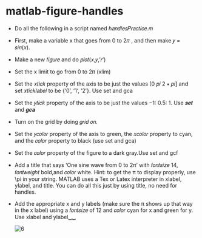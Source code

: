 # matlab-figure-handles


- Do all the following in a script named ℎ𝑎𝑛𝑑𝑙𝑒𝑠𝑃𝑟𝑎𝑐𝑡𝑖𝑐𝑒.𝑚
- First, make a variable x that goes from 0 to 2𝜋 , and then make 𝑦 = 𝑠𝑖𝑛(𝑥).
- Make a new 𝑓𝑖𝑔𝑢𝑟𝑒 and do 𝑝𝑙𝑜𝑡(𝑥,𝑦,’𝑟’)
- Set the x limit to go from 0 to 2𝜋 (xlim)
- Set the 𝑥𝑡𝑖𝑐𝑘 property of the axis to be just the values [0  𝑝𝑖  2 ∗ 𝑝𝑖] and set 𝑥𝑡𝑖𝑐𝑘𝑙𝑎𝑏𝑒𝑙 to be {‘0’, ’1’, ’2’}. Use set and gca
- Set the 𝑦𝑡𝑖𝑐𝑘 property of the axis to be just the values −1: 0.5: 1. Use 𝒔𝒆𝒕 and 𝒈𝒄𝒂
- Turn on the grid by doing 𝑔𝑟𝑖𝑑 𝑜𝑛.
- Set the 𝑦𝑐𝑜𝑙𝑜𝑟 property of the axis to green, the 𝑥𝑐𝑜𝑙𝑜𝑟 property to cyan, and the 𝑐𝑜𝑙𝑜𝑟 property to black (use set and gca)
- Set the 𝑐𝑜𝑙𝑜𝑟 property of the figure to a dark gray.Use set and gcf
- Add a title that says ‘One sine wave from 0 to 2π’ with 𝑓𝑜𝑛𝑡𝑠𝑖𝑧𝑒 14, 𝑓𝑜𝑛𝑡𝑤𝑒𝑖𝑔ℎ𝑡 bold,and 𝑐𝑜𝑙𝑜𝑟 white. Hint: to get the π to display properly, use \pi in your string. MATLAB uses a Tex or Latex interpreter in xlabel, ylabel, and title. You can do all this just by using 
title, no need for handles.
- Add the appropriate x and y labels (make sure the π shows up that way in the x label) using a 𝑓𝑜𝑛𝑡𝑠𝑖𝑧𝑒 of 12 and 𝑐𝑜𝑙𝑜𝑟 cyan for x and green for y. Use xlabel and ylabel␣␣


  ![6](https://github.com/user-attachments/assets/bd26b5e6-a919-4a53-9be9-97fcfdaacc31)


